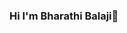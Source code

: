 ### Hi I'm  Bharathi Balaji👋

<!--
Hello! I have 11+ years of experience in IT industry as a Software Tester.Currently working as Test Automation Engineer for *iInterChange Systems Private Limited*. Has worked on Banking and Shipping domain. Used Linux Shell scripting, Postman, Java, selenium for automation.So here to share with you what I have learned.

Here are some ideas to get you started:

🎓 Bachelor of Engineering in Electrical and Electronics Engineering
💻 Software Tester
📖 A Learner
✍️ Blogger
 🌱 I’m currently working on Selenium Java
👯 I’m looking to collaborate on Selenium
🤔 I’m looking for help with Java
💬 Ask me about Selenium, Appium, Rest Assured, Jenkins Docker
📫 How to reach me:rangarajbharathibalaji@gmail.com
😄 Pronouns: He/him/his
⚡ Fun fact:Learner

What I Learn
♨️ Java, JavaScript
✅ Selenium Webdriver
🚀 Postman, Newman
Ⓜ️ Maven
🕓 Jmeter, Blazemeter
☁️ Azure DevOps, GitHub, Jenkins
📚 Cucumber, TestNG,Rest-Assured
📊 Cucumber MVN Report, Extent Report, Allure Report

### ⚙️ &nbsp;GitHub Analytics

<p align="center">
<a href="https://github.com/BharathiBalaji-coder">
<img height="180em" src="https://github-readme-stats-eight-theta.vercel.app/api?username=BharathiBalaji-coder&show_icons=true&theme=algolia&include_all_commits=true&count_private=true"/>
<img height="180em" src="https://github-readme-stats-eight-theta.vercel.app/api/top-langs/?username=BharathiBalaji-coder8&layout=compact&langs_count=8&theme=algolia"/>
</a>
</p>
